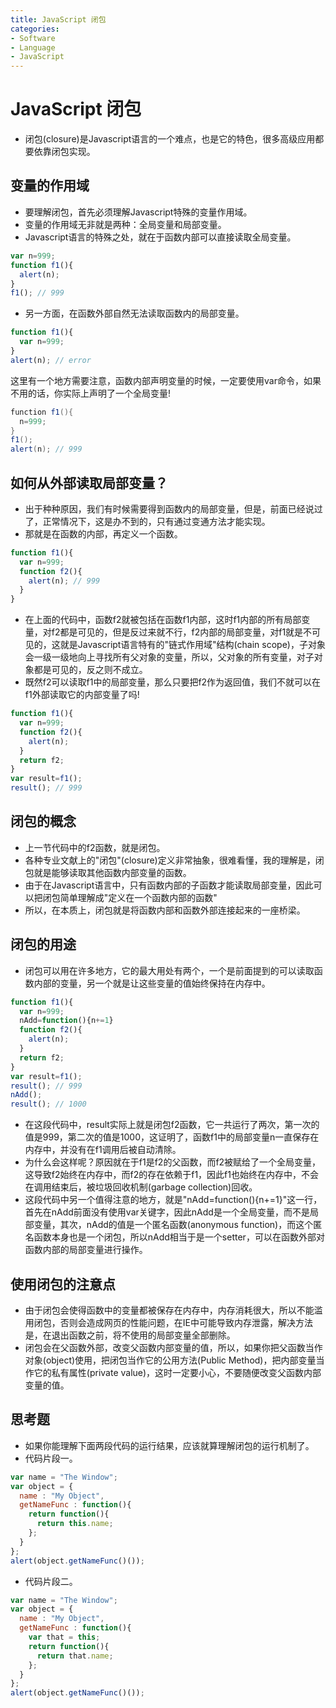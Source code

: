 ```yaml
---
title: JavaScript 闭包
categories:
- Software
- Language
- JavaScript
---
```

# JavaScript 闭包

- 闭包(closure)是Javascript语言的一个难点，也是它的特色，很多高级应用都要依靠闭包实现。

## 变量的作用域

- 要理解闭包，首先必须理解Javascript特殊的变量作用域。
- 变量的作用域无非就是两种：全局变量和局部变量。
- Javascript语言的特殊之处，就在于函数内部可以直接读取全局变量。

```js
var n=999;
function f1(){
  alert(n);
}
f1(); // 999
```

- 另一方面，在函数外部自然无法读取函数内的局部变量。

```js
function f1(){
  var n=999;
}
alert(n); // error
```

这里有一个地方需要注意，函数内部声明变量的时候，一定要使用var命令，如果不用的话，你实际上声明了一个全局变量!

```java
function f1(){
  n=999;
}
f1();
alert(n); // 999
```

## 如何从外部读取局部变量？

- 出于种种原因，我们有时候需要得到函数内的局部变量，但是，前面已经说过了，正常情况下，这是办不到的，只有通过变通方法才能实现。
- 那就是在函数的内部，再定义一个函数。

```js
function f1(){
  var n=999;
  function f2(){
    alert(n); // 999
  }
}
```

- 在上面的代码中，函数f2就被包括在函数f1内部，这时f1内部的所有局部变量，对f2都是可见的，但是反过来就不行，f2内部的局部变量，对f1就是不可见的，这就是Javascript语言特有的"链式作用域"结构(chain scope)，子对象会一级一级地向上寻找所有父对象的变量，所以，父对象的所有变量，对子对象都是可见的，反之则不成立。
- 既然f2可以读取f1中的局部变量，那么只要把f2作为返回值，我们不就可以在f1外部读取它的内部变量了吗!

```js
function f1(){
  var n=999;
  function f2(){
    alert(n);
  }
  return f2;
}
var result=f1();
result(); // 999
```

## 闭包的概念

- 上一节代码中的f2函数，就是闭包。
- 各种专业文献上的"闭包"(closure)定义非常抽象，很难看懂，我的理解是，闭包就是能够读取其他函数内部变量的函数。
- 由于在Javascript语言中，只有函数内部的子函数才能读取局部变量，因此可以把闭包简单理解成"定义在一个函数内部的函数"
- 所以，在本质上，闭包就是将函数内部和函数外部连接起来的一座桥梁。

## 闭包的用途

- 闭包可以用在许多地方，它的最大用处有两个，一个是前面提到的可以读取函数内部的变量，另一个就是让这些变量的值始终保持在内存中。

```js
function f1(){
  var n=999;
  nAdd=function(){n+=1}
  function f2(){
    alert(n);
  }
  return f2;
}
var result=f1();
result(); // 999
nAdd();
result(); // 1000
```

- 在这段代码中，result实际上就是闭包f2函数，它一共运行了两次，第一次的值是999，第二次的值是1000，这证明了，函数f1中的局部变量n一直保存在内存中，并没有在f1调用后被自动清除。
- 为什么会这样呢？原因就在于f1是f2的父函数，而f2被赋给了一个全局变量，这导致f2始终在内存中，而f2的存在依赖于f1，因此f1也始终在内存中，不会在调用结束后，被垃圾回收机制(garbage collection)回收。
- 这段代码中另一个值得注意的地方，就是"nAdd=function(){n+=1}"这一行，首先在nAdd前面没有使用var关键字，因此nAdd是一个全局变量，而不是局部变量，其次，nAdd的值是一个匿名函数(anonymous function)，而这个匿名函数本身也是一个闭包，所以nAdd相当于是一个setter，可以在函数外部对函数内部的局部变量进行操作。

## 使用闭包的注意点

- 由于闭包会使得函数中的变量都被保存在内存中，内存消耗很大，所以不能滥用闭包，否则会造成网页的性能问题，在IE中可能导致内存泄露，解决方法是，在退出函数之前，将不使用的局部变量全部删除。
- 闭包会在父函数外部，改变父函数内部变量的值，所以，如果你把父函数当作对象(object)使用，把闭包当作它的公用方法(Public Method)，把内部变量当作它的私有属性(private value)，这时一定要小心，不要随便改变父函数内部变量的值。

## 思考题

- 如果你能理解下面两段代码的运行结果，应该就算理解闭包的运行机制了。
- 代码片段一。

```js
var name = "The Window";
var object = {
  name : "My Object",
  getNameFunc : function(){
    return function(){
      return this.name;
    };
  }
};
alert(object.getNameFunc()());
```

- 代码片段二。

```js
var name = "The Window";
var object = {
  name : "My Object",
  getNameFunc : function(){
    var that = this;
    return function(){
      return that.name;
    };
  }
};
alert(object.getNameFunc()());
```

